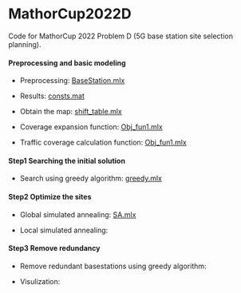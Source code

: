 # MathorCup2022D
Code for MathorCup 2022 Problem D (5G base station site selection planning).
#### Preprocessing and basic modeling
- Preprocessing: [BaseStation.mlx](https://github.com/VoyagerXvoyagerx/MathorCup2022D/blob/main/BaseStation.mlx) 

- Results: [consts.mat](https://github.com/VoyagerXvoyagerx/MathorCup2022D/blob/main/consts.mat) 

- Obtain the map: [shift_table.mlx](https://github.com/VoyagerXvoyagerx/MathorCup2022D/blob/main/shift_table.mlx) 

- Coverage expansion function: [Obj_fun1.mlx](https://github.com/VoyagerXvoyagerx/MathorCup2022D/blob/main/Obj_fun1.mlx) 

- Traffic coverage calculation function: [Obj_fun1.mlx](https://github.com/VoyagerXvoyagerx/MathorCup2022D/blob/main/Obj_fun1.mlx) 

#### Step1 Searching the initial solution
- Search using greedy algorithm: [greedy.mlx](https://github.com/VoyagerXvoyagerx/MathorCup2022D/blob/main/greedy.mlx) 

#### Step2 Optimize the sites
- Global simulated annealing: [SA.mlx](https://github.com/VoyagerXvoyagerx/MathorCup2022D/blob/main/SA.mlx) 

- Local simulated annealing: []() 

#### Step3 Remove redundancy
- Remove redundant basestations using greedy algorithm: []() 

- Visulization: []() 
